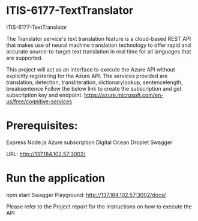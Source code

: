 # ITIS-6177-TextTranslator
ITIS-6177-TextTranslator


The Translator service's text translation feature is a cloud-based REST API that makes use of neural machine translation technology to offer rapid and accurate source-to-target text translation in real time for all languages that are supported.

This project will act as an interface to execute the Azure API without explicitly registering for the Azure API. The services provided are translation, detection, transliteration, dictionarylookup, sentencelength, breaksentence
Follow the below link to create the subscription and get subscription key and endpoint.
https://azure.microsoft.com/en-us/free/cognitive-services

# Prerequisites:

Express
Node.js
Azure subscription
Digital Ocean Droplet
Swagger

URL: http://137.184.102.57:3002/

# Run the application 

npm start 
Swagger Playground: http://137.184.102.57:3002/docs/


Please refer to the Project report for the instructions on how to execute the API



